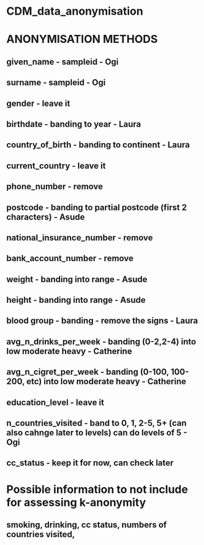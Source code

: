 # CDM_data_anonymisation

# ANONYMISATION METHODS
## given_name - sampleid - Ogi
## surname - sampleid - Ogi
## gender - leave it
## birthdate - banding to year - Laura
## country_of_birth - banding to continent - Laura
## current_country - leave it 
## phone_number - remove 
## postcode - banding to partial postcode (first 2 characters) - Asude
## national_insurance_number - remove
## bank_account_number - remove
## weight - banding into range - Asude
## height - banding into range - Asude
## blood group - banding - remove the signs - Laura
## avg_n_drinks_per_week - banding (0-2,2-4) into low moderate heavy - Catherine
## avg_n_cigret_per_week - banding (0-100, 100-200, etc) into low moderate heavy - Catherine
## education_level - leave it
## n_countries_visited - band to 0, 1, 2-5, 5+ (can also cahnge later to levels) can do levels of 5 - Ogi
## cc_status - keep it for now, can check later

# Possible information to not include for assessing k-anonymity
## smoking, drinking, cc status, numbers of countries visited,




